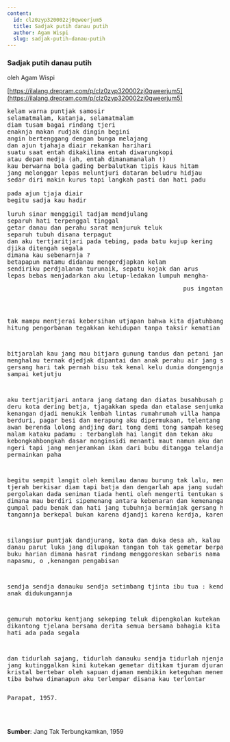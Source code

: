 ```yaml
---
content:
  id: clz0zyp320002zj0qweerjum5
  title: Sadjak putih danau putih
  author: Agam Wispi
  slug: sadjak-putih-danau-putih
---
```

### Sadjak putih danau putih

oleh Agam Wispi

[https://ilalang.drepram.com/p/clz0zyp320002zj0qweerjum5](https://ilalang.drepram.com/p/clz0zyp320002zj0qweerjum5)

<pre>
kelam warna puntjak samosir
selamatmalam, katanja, selamatmalam
diam tusam bagai rindang tjeri
enaknja makan rudjak dingin begini
angin bertenggang dengan bunga melajang
dan ajun tjahaja diair rekamkan harihari
suatu saat entah dikakilima entah diwarungkopi
atau depan medja (ah, entah dimanamanalah !)
kau berwarna bola gading berbalutkan tipis kaus hitam
jang melonggar lepas meluntjuri dataran beludru hidjau
sedar diri makin kurus tapi langkah pasti dan hati padu

pada ajun tjaja diair
begitu sadja kau hadir

luruh sinar menggigil tadjam mendjulang
separuh hati terpenggal tinggal
getar danau dan perahu sarat menjuruk teluk
separuh tubuh disana terpagut
dan aku tertjaritjari pada tebing, pada batu kujup kering
djika ditengah segala
dimana kau sebenarnja ?
betapapun matamu didanau mengerdjapkan kelam
sendiriku perdjalanan turunaik, sepatu kojak dan arus
lepas bebas menjadarkan aku letup-ledakan lumpuh mengha-
<pre align="right">
pus ingatan
</pre>
tak mampu mentjerai kebersihan utjapan
bahwa kita djatuhbangun tanpa hitung pengorbanan
tegakkan kehidupan tanpa taksir kematian

bitjaralah kau jang mau bitjara
gunung tandus dan petani jang menghalau ternak
djedjak dipantai dan anak perahu
air jang silau karena gersang hari
tak pernah bisu tak kenal kelu
dunia dongengnja dari kakek sampai ketjutju

aku tertjaritjari antara jang datang
dan diatas busahbusah petjah deru kota
dering betja, tjagakkan speda dan etalase senjumkan warna
kenangan djadi menukik lembah lintas rumahrumah
villa hampa karena kawat berduri, pagar besi
dan merapung aku dipermukaan, telentang
mendjamah awan berenda lolong andjing
dari tong demi tong sampah kesegenap pintu malam
kataku padamu : terbanglah hai langit
dan tekan aku kebongkahbongkah dasar
monginsidi menanti maut namun aku dan sadjak tak ngeri
tapi jang menjeramkan ikan dari bubu
ditangga telandjang sinona permainkan paha

begitu sempit langit oleh kemilau danau
burung tak lalu, mendung dan tjerah berkisar diam
tapi batja dan dengarlah apa jang sudah terpatjak
pergolakan dada seniman tiada henti oleh mengerti
tentukan sendiri dimana mau berdiri
sipemenang antara kebenaran dan kemenangan
tjuma kau, gumpal padu benak dan hati
jang tubuhnja berminjak gersang hari
jang tangannja berkepal bukan karena djandji
karena kerdja, karena mimpi

silangsiur puntjak dandjurang, kota dan duka desa
ah, kalau tjerlang danau parut luka jang dilupakan
tangan toh tak gemetar berpaling pada buku harian
dimana hasrat rindang menggoreskan sebaris nama
dan damailah napasmu, o ,kenangan pengabisan

sendja sendja danauku sendja
setimbang tjinta ibu tua :
kendi dan anak didukungannja

gemuruh motorku kentjang
sekeping teluk dipengkolan
kutekan dalam dikantong tjelana bersama derita semua
bersama bahagia kita semua
karena hati ada pada segala

dan tidurlah sajang, tidurlah danauku sendja
tidurlah njenjak kau jang kutinggalkan
kini kutekan gemetar ditikam tjuram djurang
karena kristal bertebar oleh sapuan djaman
membikin keteguhan menemu segala tiba
bahwa dimanapun aku terlempar
disana kau terlontar
</pre>
<pre>
Parapat, 1957.
</pre>
<br/><br/>

**Sumber**: Jang Tak Terbungkamkan, 1959
